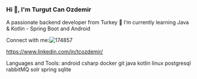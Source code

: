 ### Hi 👋, I'm Turgut Can Ozdemir

A passionate backend developer from Turkey
🌱 I’m currently learning Java & Kotlin - Spring Boot and Android

Connect with me:![174857](https://user-images.githubusercontent.com/88040794/219344757-fe0e6809-4ce2-4c40-b8df-66e3359f5608.png "https://www.linkedin.com/in/tcozdemir/")

https://www.linkedin.com/in/tcozdemir/

Languages and Tools:
android csharp docker git java kotlin linux postgresql rabbitMQ solr spring sqlite
